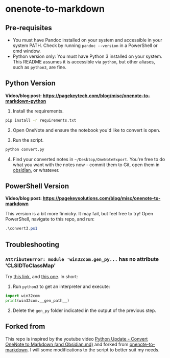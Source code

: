 # onenote-to-markdown

## Pre-requisites

- You must have Pandoc installed on your system and accessible in your system PATH. Check by running `pandoc --version` in a PowerShell or cmd window.
- Python version only: You must have Python 3 installed on your system. This README assumes it is accessible via `python`, but other aliases, such as `python3`, are fine.

## Python Version

**Video/blog post: https://pagekeytech.com/blog/misc/onenote-to-markdown-python**

1. Install the requirements.

```bash
pip install -r requirements.txt
```

2. Open OneNote and ensure the notebook you'd like to convert is open.

3. Run the script.

```bash
python convert.py
```

4. Find your converted notes in `~/Desktop/OneNoteExport`. You're free to do what you want with the notes now - commit them to Git, open them in [obsidian](https://obsidian.md), or whatever.

## PowerShell Version

**Video/blog post: https://pagekeysolutions.com/blog/misc/onenote-to-markdown**

This version is a bit more finnicky. It may fail, but feel free to try! Open PowerShell, navigate to this repo, and run:

```ps1
.\convert3.ps1
```

## Troubleshooting

### `AttributeError: module 'win32com.gen_py...` has no attribute 'CLSIDToClassMap'

Try [this link](https://stackoverflow.com/questions/52889704/python-win32com-excel-com-model-started-generating-errors), and [this one](https://stackoverflow.com/questions/33267002/why-am-i-suddenly-getting-a-no-attribute-clsidtopackagemap-error-with-win32com). In short:

1. Run `python3` to get an interpreter and execute:

```python
import win32com
print(win32com.__gen_path__)
```

2. Delete the `gen_py` folder indicated in the output of the previous step.

## Forked from

This repo is inspired by the youtube video [Python Update - Convert OneNote to Markdown (and Obsidian.md)](https://www.youtube.com/watch?v=mYbiT63Bkns) and forked from [onenote-to-markdown](https://gitlab.com/pagekey/edu/onenote-to-markdown). I will some modifications to the script to better suit my needs.
